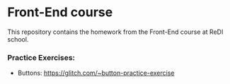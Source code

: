 # Front-End course
This repository contains the homework from the Front-End course at ReDI school.

### Practice Exercises:
- Buttons: https://glitch.com/~button-practice-exercise